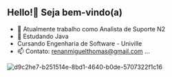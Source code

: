## Hello!🖖 Seja bem-vindo(a)

- 🔭 Atualmente trabalho como Analista de Suporte N2
- 🌱 Estudando Java 
- Cursando Engenharia de Software - Univille
- 📫 Contato: renanmiguelthomas@gmail.com ...


![d9c2he7-b251514e-8bd1-4640-b0de-5707322f1c16](https://user-images.githubusercontent.com/72501636/152706209-c5bfd567-5abd-49a1-98f3-c8f6b83d9c6a.gif)


